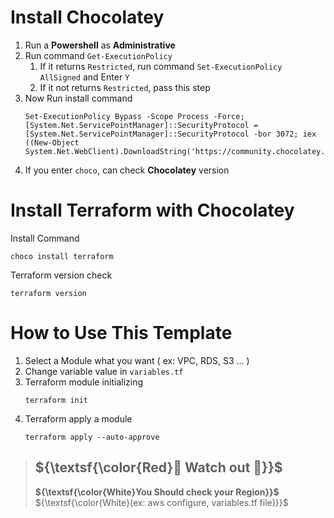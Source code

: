 # Install Chocolatey
1. Run a **Powershell** as **Administrative**
2. Run command `Get-ExecutionPolicy`
    1. If it returns `Restricted`, run command `Set-ExecutionPolicy AllSigned` and Enter `Y`
    2. If it not returns `Restricted`, pass this step
3. Now Run install command
    ```
    Set-ExecutionPolicy Bypass -Scope Process -Force; [System.Net.ServicePointManager]::SecurityProtocol = [System.Net.ServicePointManager]::SecurityProtocol -bor 3072; iex ((New-Object System.Net.WebClient).DownloadString('https://community.chocolatey.org/install.ps1'))
    ```
4. If you enter `choco`, can check **Chocolatey** version


# Install Terraform with Chocolatey
Install Command
```
choco install terraform
```
Terraform version check
```
terraform version
```


# How to Use This Template
1. Select a Module what you want ( ex: VPC, RDS, S3 ... )
2. Change variable value in `variables.tf`
3. Terraform module initializing
    ```
    terraform init
    ```
4. Terraform apply a module
    ```
    terraform apply --auto-approve
    ```



> ## ${\textsf{\color{Red}🚧 Watch out 🚧}}$
> **${\textsf{\color{White}You Should check your Region}}$**  
> ${\textsf{\color{White}(ex: aws configure, variables.tf file)}}$